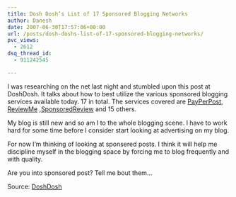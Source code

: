 ```yaml
---
title: Dosh Dosh’s List of 17 Sponsored Blogging Networks
author: Danesh
date: 2007-06-30T17:57:06+00:00
url: /posts/dosh-doshs-list-of-17-sponsored-blogging-networks/
pvc_views:
  - 2612
dsq_thread_id:
  - 911242545

---
```

I was researching on the net last night and stumbled upon this post at DoshDosh. It talks about how to best utilize the various sponsored blogging services available today. 17 in total. The services covered are [PayPerPost][1], [ReviewMe][2] ,[SponsoredReview][3] and 15 others.

My blog is still new and so am I to the whole blogging scene. I have to work hard for some time before I consider start looking at advertising on my blog.

For now I&#8217;m thinking of looking at sponsered posts. I think it will help me discipline myself in the blogging space by forcing me to blog frequently and with quality.

Are you into sponsored post? Tell me bout them&#8230;

Source: [DoshDosh][4]

 [1]: https://payperpost.com
 [2]: http://www.reviewme.com/
 [3]: http://www.sponsoredreview.com/
 [4]: http://www.doshdosh.com